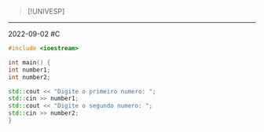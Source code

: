 >[!UNIVESP]

---
2022-09-02
#C 


```c++
#include <ioestream>

int main() {
int number1;
int number2;

std::cout << "Digite o primeiro numero: ";
std::cin >> number1;
std::cout << "Digite o segundo numero: ";
std::cin >> number2;
}

```